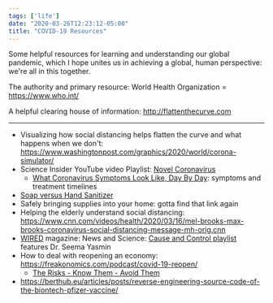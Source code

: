 ```yaml
---
tags: ['life']
date: "2020-03-26T12:23:12-05:00"
title: "COVID-19 Resources"
---
```

Some helpful resources for learning and understanding our global pandemic, which I hope unites us in achieving a global, human perspective: we're all in this together.
<!--more-->

The authority and primary resource:
World Health Organization = https://www.who.int/

A helpful clearing house of information:
http://flattenthecurve.com

---
- Visualizing how social distancing helps flatten the curve and what happens when we don't: https://www.washingtonpost.com/graphics/2020/world/corona-simulator/
- Science Insider YouTube video Playlist: [Novel Coronavirus](https://www.youtube.com/playlist?list=PLmur3Z0Afau439UplUounX1S23_iJtFAA)
  - [What Coronavirus Symptoms Look Like, Day By Day](https://www.youtube.com/watch?v=OOJqHPfG7pA&list=PLmur3Z0Afau439UplUounX1S23_iJtFAA): symptoms and treatment timelines
- [Soap versus Hand Sanitizer](https://imgur.com/gallery/528iquH)
- Safely bringing supplies into your home: gotta find that link again
- Helping the elderly understand social distancing: https://www.cnn.com/videos/health/2020/03/16/mel-brooks-max-brooks-coronavirus-social-distancing-message-mh-orig.cnn
- [WIRED](https://www.wired.com/video/series/wired-news-and-science) magazine: News and Science: [Cause and Control playlist](https://www.youtube.com/playlist?list=PLibNZv5Zd0dzNFYDca37tAixwnmzXC-jR) features Dr. Seema Yasmin
- How to deal with reopening an economy: https://freakonomics.com/podcast/covid-19-reopen/
  - [The Risks - Know Them - Avoid Them](https://www.erinbromage.com/post/the-risks-know-them-avoid-them)
- https://berthub.eu/articles/posts/reverse-engineering-source-code-of-the-biontech-pfizer-vaccine/
